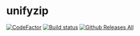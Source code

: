 # unifyzip
[![CodeFactor](https://www.codefactor.io/repository/github/tekkui/unifyzip/badge)](https://www.codefactor.io/repository/github/tekkui/unifyzip)
[![Build status](https://ci.appveyor.com/api/projects/status/28xirs01hf1xgq15/branch/master?svg=true)](https://ci.appveyor.com/project/tekkui/unifyzip/branch/master)
[![Github Releases All](https://img.shields.io/github/downloads/tekkui/unifyzip/total.svg)](https://github.com/tekkui/unifyzip/releases "All Releases")
